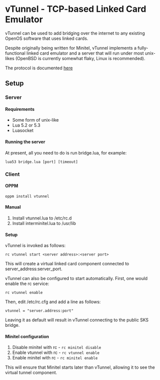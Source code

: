# vTunnel - TCP-based Linked Card Emulator

vTunnel can be used to add bridging over the internet to any existing OpenOS software that uses linked cards.

Despite originally being written for Minitel, vTunnel implements a fully-functional linked card emulator and a server that will run under most unix-likes (OpenBSD is currently somewhat flaky, Linux is recommended).

The protocol is documented [here](vtunnel-protocol.md)

## Setup

### Server

#### Requirements

- Some form of unix-like
- Lua 5.2 or 5.3
- Luasocket

#### Running the server

At present, all you need to do is run bridge.lua, for example:

```
lua53 bridge.lua [port] [timeout]
```

### Client

#### OPPM

```
oppm install vtunnel
```

#### Manual

1. Install vtunnel.lua to /etc/rc.d
2. Install interminitel.lua to /usr/lib

#### Setup

vTunnel is invoked as follows:

```
rc vtunnel start <server address>:<server port>
```

This will create a virtual linked card component connected to server\_address:server\_port.

vTunnel can also be configured to start automatically. First, one would enable the rc service:

```
rc vtunnel enable
```

Then, edit /etc/rc.cfg and add a line as follows:

```
vtunnel = "server.address:port"
```

Leaving it as default will result in vTunnel connecting to the public SKS bridge.

#### Minitel configuration

1. Disable minitel with rc - `rc minitel disable`
2. Enable vtunnel with rc - `rc vtunnel enable`
3. Enable minitel with rc - `rc minitel enable`

This will ensure that Minitel starts later than vTunnel, allowing it to see the virtual tunnel component.
